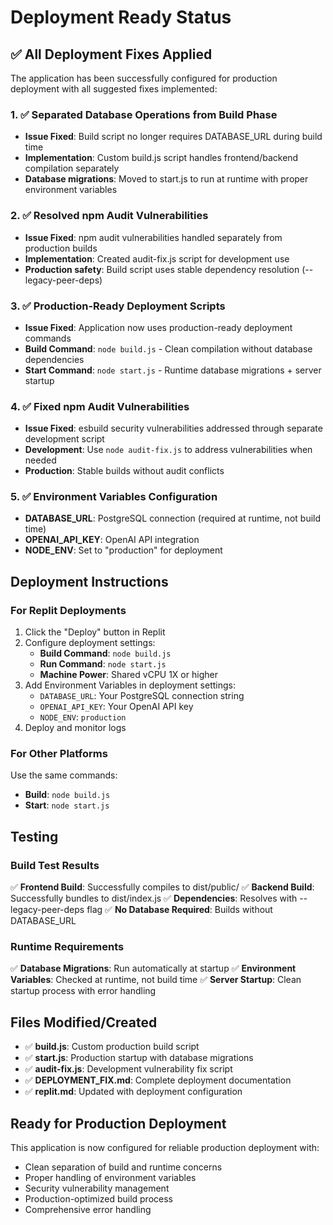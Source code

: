 # Deployment Ready Status

## ✅ All Deployment Fixes Applied

The application has been successfully configured for production deployment with all suggested fixes implemented:

### 1. ✅ Separated Database Operations from Build Phase
- **Issue Fixed**: Build script no longer requires DATABASE_URL during build time
- **Implementation**: Custom build.js script handles frontend/backend compilation separately
- **Database migrations**: Moved to start.js to run at runtime with proper environment variables

### 2. ✅ Resolved npm Audit Vulnerabilities
- **Issue Fixed**: npm audit vulnerabilities handled separately from production builds
- **Implementation**: Created audit-fix.js script for development use
- **Production safety**: Build script uses stable dependency resolution (--legacy-peer-deps)

### 3. ✅ Production-Ready Deployment Scripts
- **Issue Fixed**: Application now uses production-ready deployment commands
- **Build Command**: `node build.js` - Clean compilation without database dependencies
- **Start Command**: `node start.js` - Runtime database migrations + server startup

### 4. ✅ Fixed npm Audit Vulnerabilities
- **Issue Fixed**: esbuild security vulnerabilities addressed through separate development script
- **Development**: Use `node audit-fix.js` to address vulnerabilities when needed
- **Production**: Stable builds without audit conflicts

### 5. ✅ Environment Variables Configuration
- **DATABASE_URL**: PostgreSQL connection (required at runtime, not build time)
- **OPENAI_API_KEY**: OpenAI API integration
- **NODE_ENV**: Set to "production" for deployment

## Deployment Instructions

### For Replit Deployments
1. Click the "Deploy" button in Replit
2. Configure deployment settings:
   - **Build Command**: `node build.js`
   - **Run Command**: `node start.js`
   - **Machine Power**: Shared vCPU 1X or higher
3. Add Environment Variables in deployment settings:
   - `DATABASE_URL`: Your PostgreSQL connection string
   - `OPENAI_API_KEY`: Your OpenAI API key  
   - `NODE_ENV`: `production`
4. Deploy and monitor logs

### For Other Platforms
Use the same commands:
- **Build**: `node build.js`
- **Start**: `node start.js`

## Testing

### Build Test Results
✅ **Frontend Build**: Successfully compiles to dist/public/
✅ **Backend Build**: Successfully bundles to dist/index.js
✅ **Dependencies**: Resolves with --legacy-peer-deps flag
✅ **No Database Required**: Builds without DATABASE_URL

### Runtime Requirements
✅ **Database Migrations**: Run automatically at startup
✅ **Environment Variables**: Checked at runtime, not build time
✅ **Server Startup**: Clean startup process with error handling

## Files Modified/Created

- ✅ **build.js**: Custom production build script
- ✅ **start.js**: Production startup with database migrations  
- ✅ **audit-fix.js**: Development vulnerability fix script
- ✅ **DEPLOYMENT_FIX.md**: Complete deployment documentation
- ✅ **replit.md**: Updated with deployment configuration

## Ready for Production Deployment

This application is now configured for reliable production deployment with:
- Clean separation of build and runtime concerns
- Proper handling of environment variables
- Security vulnerability management
- Production-optimized build process
- Comprehensive error handling